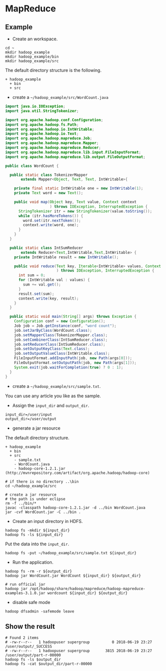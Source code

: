 # MapReduce



## Example



* Create an workspace.

```shell
cd ~
mkdir hadoop_example
mkdir hadoop_example/bin
mkdir hadoop_example/src
```

The default directory structure is the following.

```text
+ hadoop_example
  + bin
  + src
```



* create a `~/hadoop_example/src/WordCount.java` 

```java
import java.io.IOException;
import java.util.StringTokenizer;

import org.apache.hadoop.conf.Configuration;
import org.apache.hadoop.fs.Path;
import org.apache.hadoop.io.IntWritable;
import org.apache.hadoop.io.Text;
import org.apache.hadoop.mapreduce.Job;
import org.apache.hadoop.mapreduce.Mapper;
import org.apache.hadoop.mapreduce.Reducer;
import org.apache.hadoop.mapreduce.lib.input.FileInputFormat;
import org.apache.hadoop.mapreduce.lib.output.FileOutputFormat;

public class WordCount {

  public static class TokenizerMapper
       extends Mapper<Object, Text, Text, IntWritable>{

    private final static IntWritable one = new IntWritable(1);
    private Text word = new Text();

    public void map(Object key, Text value, Context context
                    ) throws IOException, InterruptedException {
      StringTokenizer itr = new StringTokenizer(value.toString());
      while (itr.hasMoreTokens()) {
        word.set(itr.nextToken());
        context.write(word, one);
      }
    }
  }

  public static class IntSumReducer
       extends Reducer<Text,IntWritable,Text,IntWritable> {
    private IntWritable result = new IntWritable();

    public void reduce(Text key, Iterable<IntWritable> values, Context context
                       ) throws IOException, InterruptedException {
      int sum = 0;
      for (IntWritable val : values) {
        sum += val.get();
      }
      result.set(sum);
      context.write(key, result);
    }
  }

  public static void main(String[] args) throws Exception {
    Configuration conf = new Configuration();
    Job job = Job.getInstance(conf, "word count");
    job.setJarByClass(WordCount.class);
    job.setMapperClass(TokenizerMapper.class);
    job.setCombinerClass(IntSumReducer.class);
    job.setReducerClass(IntSumReducer.class);
    job.setOutputKeyClass(Text.class);
    job.setOutputValueClass(IntWritable.class);
    FileInputFormat.addInputPath(job, new Path(args[0]));
    FileOutputFormat.setOutputPath(job, new Path(args[1]));
    System.exit(job.waitForCompletion(true) ? 0 : 1);
  }
}
```



* create a `~/hadoop_example/src/sample.txt`.

You can use any article you like as the sample.



* Assign the `input_dir` and `output_dir`.

```shell
input_dir=/user/input
output_dir=/user/output
```



* generate a jar resource

The default directory structure.

```text
+ hadoop_example
  + bin
  + src
    - sample.txt
    - WordCount.java
    - hadoop-core-1.2.1.jar (http://mvnrepository.com/artifact/org.apache.hadoop/hadoop-core)
```

```shell
# if there is no directory ..\bin
cd ~/hadoop_example/src

# create a jar resource
# the path is under eclipse
rm -f ../bin/*
javac -classpath hadoop-core-1.2.1.jar -d ../bin WordCount.java 
jar -cvf WordCount.jar -C ../bin . 
```



* Create an input directory in HDFS.

```shell
hadoop fs -mkdir ${input_dir}
hadoop fs -ls ${input_dir}
```

Put the data into the  `input_dir`.

```shell
hadoop fs -put ~/hadoop_example/src/sample.txt ${input_dir}
```



* Run the application.

```shell
hadoop fs -rm -r ${output_dir}
hadoop jar WordCount.jar WordCount ${input_dir} ${output_dir}

# run official jar
hadoop jar /opt/hadoop/share/hadoop/mapreduce/hadoop-mapreduce-examples-3.1.0.jar wordcount ${input_dir} ${output_dir}
```



* disable safe mode

```shell
hadoop dfsadmin -safemode leave
```



## Show the result



```shell
# Found 2 items
# -rw-r--r--   1 hadoopuser supergroup          0 2018-06-19 23:27 /user/output/_SUCCESS
# -rw-r--r--   1 hadoopuser supergroup       3815 2018-06-19 23:27 /user/output/part-r-00000
hadoop fs -ls $output_dir
hadoop fs -cat $output_dir/part-r-00000
```

